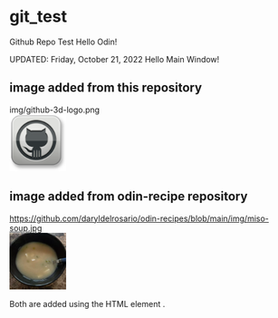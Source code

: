 # git_test
Github Repo Test
Hello Odin! 

UPDATED: Friday, October 21, 2022
Hello Main Window!

## image added from this repository
img/github-3d-logo.png  
<img src="img/github-3d-logo.png" alt="Github 3d Logo" width="100px" title="From this repository">

## image added from odin-recipe repository
https://github.com/daryldelrosario/odin-recipes/blob/main/img/miso-soup.jpg  
<img src="https://github.com/daryldelrosario/odin-recipes/blob/main/img/miso-soup.jpg" alt="Miso Soup" width="100px" title="From odin-recipe repository">

Both are added using the HTML element <code><img></code>.